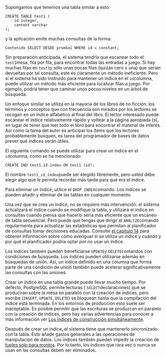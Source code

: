 Supongamos que tenemos una tabla similar a esto:

```
CREATE TABLE test1 (
    id integer,
    content varchar
);
```

y la aplicación emite muchas consultas de la forma:

```
Contenido SELECT DESDE prueba1 WHERE id = constant;
```

Sin preparación anticipada, el sistema tendría que escanear todo el  `test1`mesa, fila por fila, para encontrar todas las entradas a juego. Si hay muchas filas en  `test1`y sólo unas pocas filas (quizás cero o una) que serían devueltas por tal  consulta, este es claramente un método ineficiente. Pero si el sistema  ha sido instruido para mantener un índice en el  `id`columna, puede utilizar un método más eficiente para localizar filas a juego.  Por ejemplo, podría tener que caminar unos pocos niveles en un árbol de  búsqueda.

Un enfoque similar se utiliza en la mayoría de los libros de no  ficción: los términos y conceptos que con frecuencia son mirados por los lectores se recogen en un índice alfabético al final del libro. El  lector interesado puede escanear el índice relativamente rápido y  voltear a la página apropiada (s), en lugar de tener que leer todo el  libro para encontrar el material de interés. Así como la tarea del autor es anticipar los ítems que los lectores probablemente busquen, es tarea del programador de bases de datos prever qué índices serán útiles.

El siguiente comando se puede utilizar para crear un índice en el  `id`columna, como se ha mencionado:

```
CREATE IND test1.id-index ON test1 (id);
```

El nombre  `test1_id_index`puede ser elegido libremente, pero usted debe elegir algo que le permita recordar más tarde para qué era el índice.

Para eliminar un índice, utilice el  `DROP INDEX`comando. Los índices se pueden añadir y eliminar de las tablas en cualquier momento.

Una vez que se crea un índice, no se requiere más intervención: el  sistema actualizará el índice cuando se modifique la tabla, y utilizará  el índice en consultas cuando piensa que hacerlo sería más eficiente que un escaneo de tabla secuencial. Pero puede que tengas que dirigir el  `ANALYZE`comando regularmente para actualizar las estadísticas que permitan al  planificador de consultas tomar decisiones educadas. Consulte [el capítulo 14](https://www.postgresql.org/docs/current/performance-tips.html) para obtener información sobre cómo averiguar si se utiliza un índice y cuándo y por qué el planificador podría optar *por no* usar un índice.

Los índices también pueden beneficiarse  `UPDATE`y  `DELETE`comandos con condiciones de búsqueda. Los índices pueden utilizarse además en  búsquedas de unión. Así, un índice definido en una columna que forma  parte de una condición de unión también puede acelerar  significativamente las consultas con las uniones.

Crear un índice en una tabla grande puede llevar mucho tiempo. Por defecto, PostgreSQL permite lecturas ( `SELECT`declaraciones) que se producirán sobre la mesa en paralelo con la creación de índices, pero escribe (`INSERT`, `UPDATE`, `DELETE`) se bloquean hasta que la compilación del índice está terminada. En los  entornos de producción esto suele ser inaceptable. Es posible permitir  que las escrituras se produzcan en paralelo con la creación de índices,  pero hay varias advertencias para conocer a más información ver [Los índices de construcción simultáneamente](https://www.postgresql.org/docs/current/sql-createindex.html#SQL-CREATEINDEX-CONCURRENTLY).

Después de crear un índice, el sistema tiene que mantenerlo  sincronizado con la tabla. Esto añade gastos generales a las operaciones de manipulación de datos. Los índices también pueden impedir la  creación de [tuples solo para montos](https://www.postgresql.org/docs/current/storage-hot.html). Por lo tanto, los índices que rara vez o nunca se usan en las consultas deben ser eliminados.